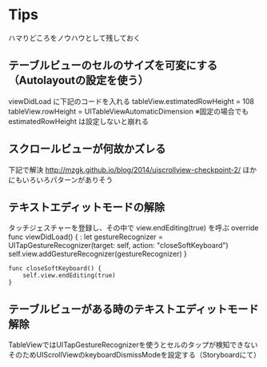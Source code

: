# Tips
ハマりどころをノウハウとして残しておく

## テーブルビューのセルのサイズを可変にする（Autolayoutの設定を使う）
viewDidLoad に下記のコードを入れる
	tableView.estimatedRowHeight = 108
	tableView.rowHeight = UITableViewAutomaticDimension
※固定の場合でも estimatedRowHeight は設定しないと崩れる

## スクロールビューが何故かズレる
下記で解決
http://mzgk.github.io/blog/2014/uiscrollview-checkpoint-2/
ほかにもいろいろパターンがありそう

## テキストエディットモードの解除
タッチジェスチャーを登録し、その中で view.endEditing(true) を呼ぶ
	override func viewDidLoad() {
			:
		let gestureRecognizer = UITapGestureRecognizer(target: self, action: "closeSoftKeyboard")
		self.view.addGestureRecognizer(gestureRecognizer)
	}

	func closeSoftKeyboard() {
		self.view.endEditing(true)
	}

## テーブルビューがある時のテキストエディットモード解除
TableViewではUITapGestureRecognizerを使うとセルのタップが検知できない
そのためUIScrollViewのkeyboardDismissModeを設定する（Storyboardにて）


